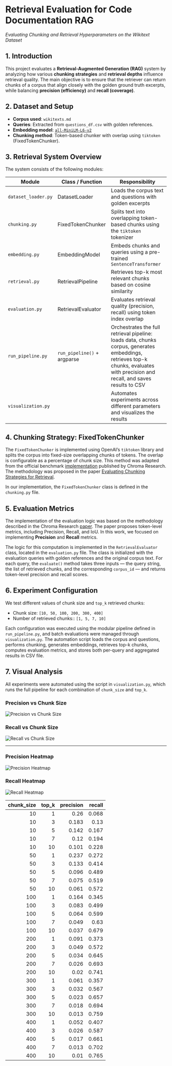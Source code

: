 # Retrieval Evaluation for Code Documentation RAG

*Evaluating Chunking and Retrieval Hyperparameters on the Wikitext Dataset*

## 1. Introduction

This project evaluates a **Retrieval-Augmented Generation (RAG)** system by analyzing how various **chunking strategies** and **retrieval depths** influence retrieval quality. The main objective is to ensure that the retriever can return chunks of a corpus that align closely with the golden ground truth excerpts, while balancing **precision (efficiency)** and **recall (coverage)**.


## 2. Dataset and Setup

- **Corpus used**: `wikitexts.md`
- **Queries**: Extracted from `questions_df.csv` with golden references.
- **Embedding model**: [`all-MiniLM-L6-v2`](https://huggingface.co/sentence-transformers/all-MiniLM-L6-v2)
- **Chunking method**: Token-based chunker with overlap using `tiktoken` (FixedTokenChunker).


## 3. Retrieval System Overview

The system consists of the following modules:


| Module               | Class / Function              | Responsibility                                                                 |
|----------------------|-----------------------------|---------------------------------------------------------------------------------|
| `dataset_loader.py`  | DatasetLoader             | Loads the corpus text and questions with golden excerpts            |
| `chunking.py`        | FixedTokenChunker         | Splits text into overlapping token-based chunks using the `tiktoken` tokenizer |
| `embedding.py`       | EmbeddingModel            | Embeds chunks and queries using a pre-trained `SentenceTransformer`                          |
| `retrieval.py`       | RetrievalPipeline         | Retrieves top-k most relevant chunks based on cosine similarity                |
| `evaluation.py`      | RetrievalEvaluator        | Evaluates retrieval quality (precision, recall) using token index overlap |
| `run_pipeline.py`   | `run_pipeline()` + argparse | Orchestrates the full retrieval pipeline: loads data, chunks corpus, generates embeddings, retrieves top-k chunks, evaluates with precision and recall, and saves results to CSV |
| `visualization.py`   |    | Automates experiments across different parameters and visualizes the results |



## 4. Chunking Strategy: FixedTokenChunker

The `FixedTokenChunker` is implemented using OpenAI’s `tiktoken` library and splits the corpus into fixed-size overlapping chunks of tokens. The overlap is configurable as a percentage of chunk size. This method was adapted from the official benchmark [implementation](https://github.com/brandonstarxel/chunking_evaluation/blob/main/chunking_evaluation/chunking/fixed_token_chunker.py) published by Chroma Research. The methodology was proposed in the paper [Evaluating Chunking Strategies for Retrieval]((https://research.trychroma.com/evaluating-chunking)). 

In our implementation, the `FixedTokenChunker` class is defined in the `chunking.py` file.


## 5. Evaluation Metrics

The implementation of the evaluation logic  was based on the methodology described in the Chroma Research [paper](https://research.trychroma.com/evaluating-chunking).
The paper proposes token-level metrics, including Precision, Recall, and IoU. In this work, we focused on implementing **Precision** and **Recall** metrics. 

The logic for this computation is implemented in the `RetrievalEvaluator` class, located in the `evaluation.py` file. The class is initialized with the evaluation queries with golden references and the original corpus text. For each query, the `evaluate()` method takes three inputs — the query string, the list of retrieved chunks, and the corresponding `corpus_id` — and returns token-level precision and recall scores.

## 6. Experiment Configuration

We test different values of chunk size and `top_k` retrieved chunks:

- Chunk size: `[10, 50, 100, 200, 300, 400]`
- Number of retrieved chunks:: `[1, 5, 7, 10]`

 Each configuration was executed using the modular pipeline defined in `run_pipeline.py`, and batch evaluations were managed through `visualization.py`. The automation script loads the corpus and questions, performs chunking, generates embeddings, retrieves top-k chunks, computes evaluation metrics, and stores both per-query and aggregated results in CSV file.


## 7. Visual Analysis

All experiments were automated using the script in `visualization.py`, which runs the full pipeline for each combination of `chunk_size` and `top_k`. 

### Precision vs Chunk Size
![Precision vs Chunk Size](results/precision_vs_chunk_size.png)

### Recall vs Chunk Size
![Recall vs Chunk Size](results/recall_vs_chunk_size.png)

---

### Precision Heatmap
![Precision Heatmap](results/precision_heatmap.png)

### Recall Heatmap
![Recall Heatmap](results/recall_heatmap.png)


|   chunk_size |   top_k |   precision |   recall |
|-------------:|--------:|------------:|---------:|
|           10 |       1 |       0.26  |    0.068 |
|           10 |       3 |       0.183 |    0.13  |
|           10 |       5 |       0.142 |    0.167 |
|           10 |       7 |       0.12  |    0.194 |
|           10 |      10 |       0.101 |    0.228 |
|           50 |       1 |       0.237 |    0.272 |
|           50 |       3 |       0.133 |    0.414 |
|           50 |       5 |       0.096 |    0.489 |
|           50 |       7 |       0.075 |    0.519 |
|           50 |      10 |       0.061 |    0.572 |
|          100 |       1 |       0.164 |    0.345 |
|          100 |       3 |       0.083 |    0.499 |
|          100 |       5 |       0.064 |    0.599 |
|          100 |       7 |       0.049 |    0.63  |
|          100 |      10 |       0.037 |    0.679 |
|          200 |       1 |       0.091 |    0.373 |
|          200 |       3 |       0.049 |    0.572 |
|          200 |       5 |       0.034 |    0.645 |
|          200 |       7 |       0.026 |    0.693 |
|          200 |      10 |       0.02  |    0.741 |
|          300 |       1 |       0.061 |    0.357 |
|          300 |       3 |       0.032 |    0.567 |
|          300 |       5 |       0.023 |    0.657 |
|          300 |       7 |       0.018 |    0.694 |
|          300 |      10 |       0.013 |    0.759 |
|          400 |       1 |       0.052 |    0.407 |
|          400 |       3 |       0.026 |    0.587 |
|          400 |       5 |       0.017 |    0.661 |
|          400 |       7 |       0.013 |    0.702 |
|          400 |      10 |       0.01  |    0.765 |